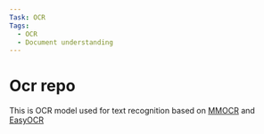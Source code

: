 ```yaml
---
Task: OCR
Tags:
  - OCR
  - Document understanding
---
```


# Ocr repo
This is OCR model used for text recognition based on [MMOCR](https://github.com/open-mmlab/mmocr) and [EasyOCR](https://github.com/JaidedAI/EasyOCR)